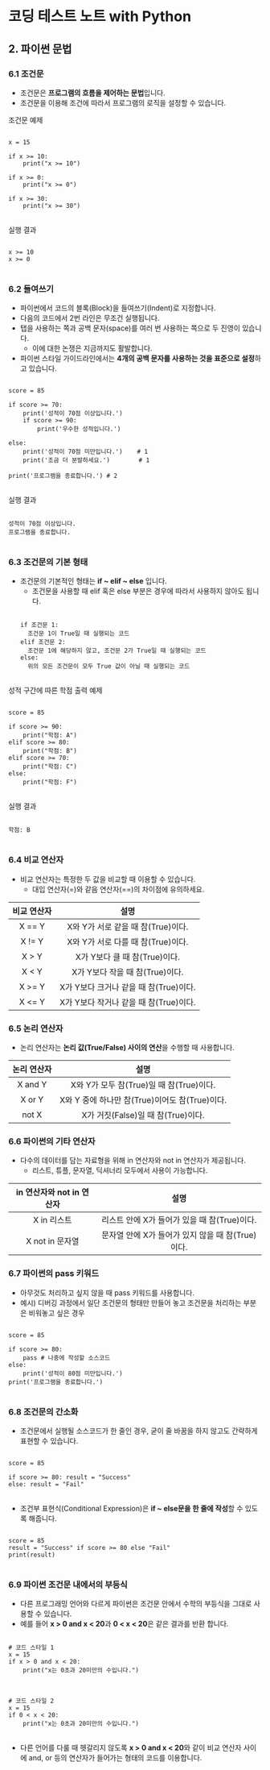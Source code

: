 # 코딩 테스트 노트 with Python

## 2. 파이썬 문법

### 6.1 조건문
- 조건문은 **프로그램의 흐름을 제어하는 문법**입니다.
- 조건문을 이용해 조건에 따라서 프로그램의 로직을 설정할 수 있습니다.

조건문 예제
<pre>
<code>
x = 15

if x >= 10:
    print("x >= 10")

if x >= 0:
    print("x >= 0")

if x >= 30:
    print("x >= 30")
</code>
</pre>
실행 결과
<pre>
<code>
x >= 10
x >= 0
</code>
</pre>

### 6.2 들여쓰기
- 파이썬에서 코드의 블록(Block)을 들여쓰기(Indent)로 지정합니다.
- 다음의 코드에서 2번 라인은 무조건 실행됩니다.
- 탭을 사용하는 쪽과 공백 문자(space)를 여러 번 사용하는 쪽으로 두 진영이 있습니다.
  - 이에 대한 논쟁은 지금까지도 활발합니다.
- 파이썬 스타일 가이드라인에서는 **4개의 공백 문자를 사용하는 것을 표준으로 설정**하고 있습니다.

<pre>
<code>
score = 85

if score >= 70:
    print('성적이 70점 이상입니다.')
    if score >= 90:
        print('우수한 성적입니다.')

else:
    print('성적이 70점 미만입니다.')    # 1
    print('조금 더 분발하세요.')        # 1

print('프로그램을 종료합니다.') # 2
</code>
</pre>
실행 결과
<pre>
<code>
성적이 70점 이상입니다.
프로그램을 종료합니다.
</code>
</pre>

### 6.3 조건문의 기본 형태
- 조건문의 기본적인 형태는 **if ~ elif ~ else** 입니다.
  - 조건문을 사용할 때 elif 혹은 else 부분은 경우에 따라서 사용하지 않아도 됩니다.
  <pre>
  <code>
  if 조건문 1:
    조건문 1이 True일 때 실행되는 코드
  elif 조건문 2:
    조건문 1에 해당하지 않고, 조건문 2가 True일 때 실행되는 코드
  else:
    위의 모든 조건문이 모두 True 값이 아닐 때 실행되는 코드   
  </code>
  </pre>

성적 구간에 따른 학점 출력 예제
<pre>
<code>
score = 85

if score >= 90:
    print("학점: A")
elif score >= 80:
    print("학점: B")
elif score >= 70:
    print("학점: C")
else:
    print("학점: F")
</code>
</pre>
실행 결과
<pre>
<code>
학점: B
</code>
</pre>

### 6.4 비교 연산자
- 비교 연산자는 특정한 두 값을 비교할 때 이용할 수 있습니다.
  - 대입 연산자(=)와 같음 연산자(==)의 차이점에 유의하세요.

|비교 연산자|설명|
|:---:|:---:|
|X == Y|X와 Y가 서로 같을 때 참(True)이다.|
|X != Y|X와 Y가 서로 다를 때 참(True)이다.|
|X > Y|X가 Y보다 클 때 참(True)이다.|
|X < Y|X가 Y보다 작을 때 참(True)이다.|
|X >= Y|X가 Y보다 크거나 같을 때 참(True)이다.|
|X <= Y|X가 Y보다 작거나 같을 때 참(True)이다.|

### 6.5 논리 연산자
- 논리 연산자는 **논리 값(True/False) 사이의 연산**을 수행할 때 사용합니다.

|논리 연산자|설명|
|:---:|:---:|
|X and Y|X와 Y가 모두 참(True)일 때 참(True)이다.|
|X or Y|X와 Y 중에 하나만 참(True)이어도 참(True)이다.|
|not X|X가 거짓(False)일 때 참(True)이다.|

### 6.6 파이썬의 기타 연산자
- 다수의 데이터를 담는 자료형을 위해 in 연산자와 not in 연산자가 제공됩니다.
	- 리스트, 튜플, 문자열, 딕셔너리 모두에서 사용이 가능합니다.

|in 연산자와 not in 연산자|설명|
|:---:|:---:|
|X in 리스트|리스트 안에 X가 들어가 있을 때 참(True)이다.|
|X not in 문자열|문자열 안에 X가 들어가 있지 않을 때 참(True)이다.|

### 6.7 파이썬의 pass 키워드
- 아무것도 처리하고 싶지 않을 때 pass 키워드를 사용합니다.
- 예시) 디버깅 과정에서 일단 조건문의 형태만 만들어 놓고 조건문을 처리하는 부분은 비워놓고 싶은 경우

<pre>
<code>
score = 85

if score >= 80:	
	pass # 나중에 작성할 소스코드
else:
	print('성적이 80점 미만입니다.')
print('프로그램을 종료합니다.')
</code>
</pre>


### 6.8 조건문의 간소화
- 조건문에서 실행될 소스코드가 한 줄인 경우, 굳이 줄 바꿈을 하지 않고도 간략하게 표현할 수 있습니다.
<pre>
<code>
score = 85

if score >= 80: result = "Success"
else: result = "Fail"
</code>
</pre>
- 조건부 표현식(Conditional Expression)은 **if ~ else문을 한 줄에 작성**할 수 있도록 해줍니다.
<pre>
<code>
score = 85
result = "Success" if score >= 80 else "Fail"
print(result)
</code>
</pre>

### 6.9 파이썬 조건문 내에서의 부등식
- 다른 프로그래밍 언어와 다르게 파이썬은 조건문 안에서 수학의 부등식을 그대로 사용할 수 있습니다.
- 예를 들어 **x > 0 and x < 20**과 **0 < x < 20**은 같은 결과를 반환 합니다.
<pre>
<code>
# 코드 스타일 1
x = 15
if x > 0 and x < 20:
	print("x는 0초과 20미만의 수입니다.")
</code>
</pre>
<pre>
<code>
# 코드 스타일 2
x = 15
if 0 < x < 20:
	print("x는 0초과 20미만의 수입니다.")
</code>
</pre>
- 다른 언어를 다룰 때 헷갈리지 않도록 **x > 0 and x < 20**와 같이 비교 연산자 사이에 and, or 등의 연산자가 들어가는 형태의 코드를 이용합니다.

